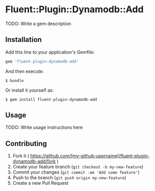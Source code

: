 # Fluent::Plugin::Dynamodb::Add

TODO: Write a gem description

## Installation

Add this line to your application's Gemfile:

```ruby
gem 'fluent-plugin-dynamodb-add'
```

And then execute:

    $ bundle

Or install it yourself as:

    $ gem install fluent-plugin-dynamodb-add

## Usage

TODO: Write usage instructions here

## Contributing

1. Fork it ( https://github.com/[my-github-username]/fluent-plugin-dynamodb-add/fork )
2. Create your feature branch (`git checkout -b my-new-feature`)
3. Commit your changes (`git commit -am 'Add some feature'`)
4. Push to the branch (`git push origin my-new-feature`)
5. Create a new Pull Request
